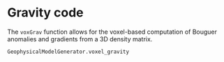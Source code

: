 # Gravity code

The `voxGrav` function allows for the voxel-based computation of Bouguer anomalies and gradients from a 3D density matrix.

```@docs
GeophysicalModelGenerator.voxel_gravity
```
